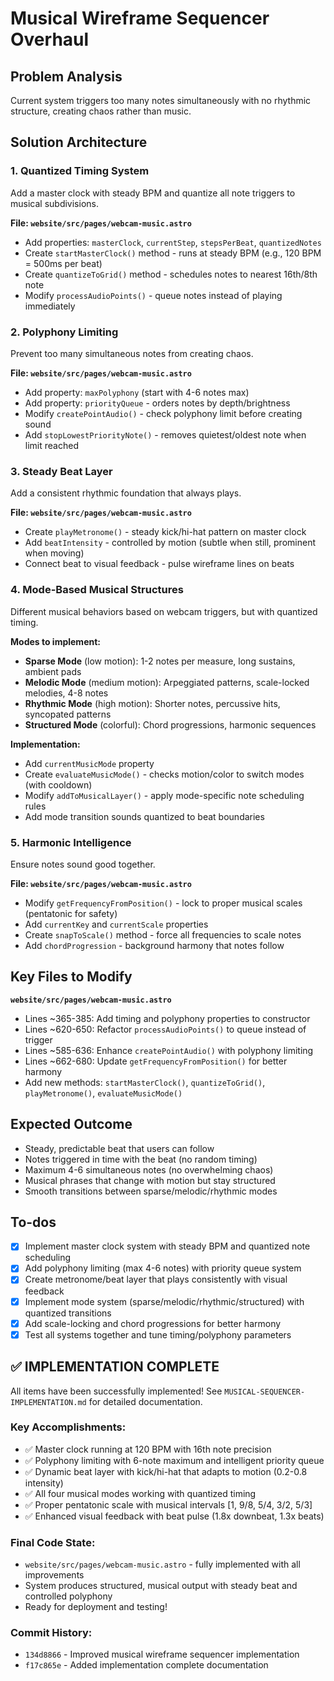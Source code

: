 <!-- 23cd5420-b158-4920-95e6-77699f59e2a6 399ab0d1-c4af-4a7c-8a22-54e85eca2d9c -->
# Musical Wireframe Sequencer Overhaul

## Problem Analysis

Current system triggers too many notes simultaneously with no rhythmic structure, creating chaos rather than music.

## Solution Architecture

### 1. Quantized Timing System

Add a master clock with steady BPM and quantize all note triggers to musical subdivisions.

**File: `website/src/pages/webcam-music.astro`**

- Add properties: `masterClock`, `currentStep`, `stepsPerBeat`, `quantizedNotes`
- Create `startMasterClock()` method - runs at steady BPM (e.g., 120 BPM = 500ms per beat)
- Create `quantizeToGrid()` method - schedules notes to nearest 16th/8th note
- Modify `processAudioPoints()` - queue notes instead of playing immediately

### 2. Polyphony Limiting

Prevent too many simultaneous notes from creating chaos.

**File: `website/src/pages/webcam-music.astro`**

- Add property: `maxPolyphony` (start with 4-6 notes max)
- Add property: `priorityQueue` - orders notes by depth/brightness
- Modify `createPointAudio()` - check polyphony limit before creating sound
- Add `stopLowestPriorityNote()` - removes quietest/oldest note when limit reached

### 3. Steady Beat Layer

Add a consistent rhythmic foundation that always plays.

**File: `website/src/pages/webcam-music.astro`**

- Create `playMetronome()` - steady kick/hi-hat pattern on master clock
- Add `beatIntensity` - controlled by motion (subtle when still, prominent when moving)
- Connect beat to visual feedback - pulse wireframe lines on beats

### 4. Mode-Based Musical Structures

Different musical behaviors based on webcam triggers, but with quantized timing.

**Modes to implement:**

- **Sparse Mode** (low motion): 1-2 notes per measure, long sustains, ambient pads
- **Melodic Mode** (medium motion): Arpeggiated patterns, scale-locked melodies, 4-8 notes
- **Rhythmic Mode** (high motion): Shorter notes, percussive hits, syncopated patterns
- **Structured Mode** (colorful): Chord progressions, harmonic sequences

**Implementation:**

- Add `currentMusicMode` property
- Create `evaluateMusicMode()` - checks motion/color to switch modes (with cooldown)
- Modify `addToMusicalLayer()` - apply mode-specific note scheduling rules
- Add mode transition sounds quantized to beat boundaries

### 5. Harmonic Intelligence

Ensure notes sound good together.

**File: `website/src/pages/webcam-music.astro`**

- Modify `getFrequencyFromPosition()` - lock to proper musical scales (pentatonic for safety)
- Add `currentKey` and `currentScale` properties
- Create `snapToScale()` method - force all frequencies to scale notes
- Add `chordProgression` - background harmony that notes follow

## Key Files to Modify

**`website/src/pages/webcam-music.astro`**

- Lines ~365-385: Add timing and polyphony properties to constructor
- Lines ~620-650: Refactor `processAudioPoints()` to queue instead of trigger
- Lines ~585-636: Enhance `createPointAudio()` with polyphony limiting
- Lines ~662-680: Update `getFrequencyFromPosition()` for better harmony
- Add new methods: `startMasterClock()`, `quantizeToGrid()`, `playMetronome()`, `evaluateMusicMode()`

## Expected Outcome

- Steady, predictable beat that users can follow
- Notes triggered in time with the beat (no random timing)
- Maximum 4-6 simultaneous notes (no overwhelming chaos)
- Musical phrases that change with motion but stay structured
- Smooth transitions between sparse/melodic/rhythmic modes

## To-dos

- [x] Implement master clock system with steady BPM and quantized note scheduling
- [x] Add polyphony limiting (max 4-6 notes) with priority queue system
- [x] Create metronome/beat layer that plays consistently with visual feedback
- [x] Implement mode system (sparse/melodic/rhythmic/structured) with quantized transitions
- [x] Add scale-locking and chord progressions for better harmony
- [x] Test all systems together and tune timing/polyphony parameters

## ✅ IMPLEMENTATION COMPLETE

All items have been successfully implemented! See `MUSICAL-SEQUENCER-IMPLEMENTATION.md` for detailed documentation.

### Key Accomplishments:
- ✅ Master clock running at 120 BPM with 16th note precision
- ✅ Polyphony limiting with 6-note maximum and intelligent priority queue
- ✅ Dynamic beat layer with kick/hi-hat that adapts to motion (0.2-0.8 intensity)
- ✅ All four musical modes working with quantized timing
- ✅ Proper pentatonic scale with musical intervals [1, 9/8, 5/4, 3/2, 5/3]
- ✅ Enhanced visual feedback with beat pulse (1.8x downbeat, 1.3x beats)

### Final Code State:
- `website/src/pages/webcam-music.astro` - fully implemented with all improvements
- System produces structured, musical output with steady beat and controlled polyphony
- Ready for deployment and testing!

### Commit History:
- `134d8866` - Improved musical wireframe sequencer implementation
- `f17c865e` - Added implementation complete documentation


